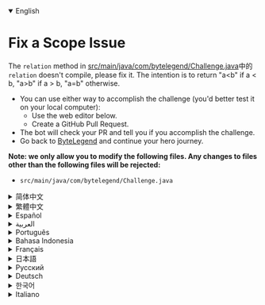 <details open='true' >
<summary>English</summary>

# Fix a Scope Issue

The `relation` method in [src/main/java/com/bytelegend/Challenge.java](https://github.com/ByteLegendQuest/java-fix-local-variable-scope/blob/main/src/main/java/com/bytelegend/Challenge.java)中的`relation` doesn't compile, please fix it.
The intention is to return "a<b" if a < b, "a>b" if a > b, "a=b" otherwise.

- You can use either way to accomplish the challenge (you'd better test it on your local computer):
  - Use the web editor below.
  - Create a GitHub Pull Request.
- The bot will check your PR and tell you if you accomplish the challenge.
- Go back to [ByteLegend](https://bytelegend.com) and continue your hero journey.


**Note: we only allow you to modify the following files.
Any changes to files other than the following files will be rejected:**

- `src/main/java/com/bytelegend/Challenge.java`
</details>

<details >
<summary>简体中文</summary>

# 修复一个变量<ruby>作用域<rt>Scope</rt></ruby>问题

[src/main/java/com/bytelegend/Challenge.java](https://github.com/ByteLegendQuest/java-fix-local-variable-scope/blob/main/src/main/java/com/bytelegend/Challenge.java)中的`relation`方法无法编译，请修复之。
该方法的意图是在a < b时返回字符串"a<b"，在a > b时返回字符串"a>b"，否则返回"a=b"。

- 你可以使用任意一种方法完成挑战（最好先在自己的本地电脑上测试通过）：
  - 使用下面的网页编辑器。
  - 创建一个GitHub Pull Request。
- 机器人将会检查你的回答，告诉你是否通过了挑战。
- 回到[字节传说](https://bytelegend.com)，然后继续你的英雄旅程。


**注意：我们只允许您修改以下文件，任何对其他文件的修改都会被拒绝：**

- `src/main/java/com/bytelegend/Challenge.java`
</details>

<details >
<summary>繁體中文</summary>

<h1>修復範圍問題</h1><p>該<code class="notranslate">relation</code>的方法<a href="https://github.com/ByteLegendQuest/java-fix-local-variable-scope/blob/main/src/main/java/com/bytelegend/Challenge.java" target="_blank">的src / main / JAVA / COM / bytelegend / Challenge.java</a>中的<code class="notranslate">relation</code>不能編譯，請修復它。目的是如果 a &lt; b 返回“a&lt;b”，如果 a &gt; b 返回“a&gt;b”，否則返回“a=b”。</p><ul><li>您可以使用任何一種方式來完成挑戰（最好在本地計算機上進行測試）：<ul><li>使用下面的網絡編輯器。</li><li>創建 GitHub 拉取請求。</li></ul></li><li>機器人將檢查您的 PR 並告訴您是否完成了挑戰。</li><li>回到<a href="https://bytelegend.com" target="_blank">ByteLegend</a> ，繼續你的英雄之旅。</li></ul><p><strong>注意：我們只允許您修改以下文件。對以下文件以外的文件的任何更改都將被拒絕：</strong></p><ul><li> <code class="notranslate">src/main/java/com/bytelegend/Challenge.java</code></li></ul></details>

<details >
<summary>Español</summary>

<h1>Solucionar un problema de alcance</h1><p> La <code class="notranslate">relation</code> método en <a href="https://github.com/ByteLegendQuest/java-fix-local-variable-scope/blob/main/src/main/java/com/bytelegend/Challenge.java" target="_blank">src / main / java / com / bytelegend / Challenge.java</a>中的<code class="notranslate">relation</code> no se compila, por favor arreglarlo. La intención es devolver &quot;a &lt;b&quot; si a &lt;b, &quot;a&gt; b&quot; si a&gt; b, &quot;a = b&quot; en caso contrario.</p><ul><li> Puede usar cualquiera de las dos formas para lograr el desafío (será mejor que lo pruebe en su computadora local):<ul><li> Utilice el editor web a continuación.</li><li> Cree una solicitud de extracción de GitHub.</li></ul></li><li> El bot comprobará tus relaciones públicas y te dirá si logras el desafío.</li><li> Vuelve a <a href="https://bytelegend.com" target="_blank">ByteLegend</a> y continúa tu viaje de héroe.</li></ul><p> <strong>Nota: solo le permitimos modificar los siguientes archivos. Se rechazará cualquier cambio en archivos que no sean los siguientes:</strong></p><ul><li> <code class="notranslate">src/main/java/com/bytelegend/Challenge.java</code></li></ul></details>

<details >
<summary>العربية</summary>

<h1 style=";text-align:right;direction:rtl">إصلاح مشكلة النطاق</h1><p style=";text-align:right;direction:rtl"> و <code class="notranslate">relation</code> الأسلوب في <a href="https://github.com/ByteLegendQuest/java-fix-local-variable-scope/blob/main/src/main/java/com/bytelegend/Challenge.java" target="_blank">SRC / الرئيسية / جافا / كوم / bytelegend / Challenge.java</a>中的<code class="notranslate">relation</code> لا تجمع، يرجى إصلاحه. والقصد من ذلك هو إرجاع &quot;أ &lt;ب&quot; إذا كانت أ &lt;ب ، &quot;أ&gt; ب&quot; إذا أ&gt; ب ، &quot;أ = ب&quot; بخلاف ذلك.</p><ul style=";text-align:right;direction:rtl"><li style=";text-align:right;direction:rtl"> يمكنك استخدام أي من الطريقتين لإنجاز التحدي (من الأفضل اختباره على جهاز الكمبيوتر المحلي الخاص بك):<ul style=";text-align:right;direction:rtl"><li style=";text-align:right;direction:rtl"> استخدم محرر الويب أدناه.</li><li style=";text-align:right;direction:rtl"> إنشاء طلب سحب على GitHub.</li></ul></li><li style=";text-align:right;direction:rtl"> سيتحقق الروبوت من العلاقات العامة الخاصة بك ويخبرك إذا أنجزت التحدي.</li><li style=";text-align:right;direction:rtl"> ارجع إلى <a href="https://bytelegend.com" target="_blank">ByteLegend وتابع</a> رحلة بطلك.</li></ul><p style=";text-align:right;direction:rtl"> <strong>ملاحظة: نسمح لك فقط بتعديل الملفات التالية. سيتم رفض أي تغييرات يتم إجراؤها على الملفات بخلاف الملفات التالية:</strong></p><ul style=";text-align:right;direction:rtl"><li style=";text-align:right;direction:rtl"> <code class="notranslate">src/main/java/com/bytelegend/Challenge.java</code></li></ul></details>

<details >
<summary>Português</summary>

<h1>Corrigir um problema de escopo</h1><p> O método de <code class="notranslate">relation</code> <a href="https://github.com/ByteLegendQuest/java-fix-local-variable-scope/blob/main/src/main/java/com/bytelegend/Challenge.java" target="_blank">em src / main / java / com / bytelegend / Challenge.java</a>中 的<code class="notranslate">relation</code> não compila, por favor, corrija-o. A intenção é retornar &quot;a &lt;b&quot; se a &lt;b, &quot;a&gt; b&quot; se a&gt; b, &quot;a = b&quot; caso contrário.</p><ul><li> Você pode usar qualquer uma das formas para cumprir o desafio (é melhor você testá-lo em seu computador local):<ul><li> Use o editor da web abaixo.</li><li> Crie uma solicitação pull do GitHub.</li></ul></li><li> O bot verificará seu PR e lhe dirá se você cumpriu o desafio.</li><li> Volte para <a href="https://bytelegend.com" target="_blank">ByteLegend</a> e continue sua jornada de herói.</li></ul><p> <strong>Nota: nós apenas permitimos que você modifique os seguintes arquivos. Quaisquer alterações em arquivos que não sejam os seguintes serão rejeitadas:</strong></p><ul><li> <code class="notranslate">src/main/java/com/bytelegend/Challenge.java</code></li></ul></details>

<details >
<summary>Bahasa Indonesia</summary>

<h1>Perbaiki Masalah Cakupan</h1><p> Metode <code class="notranslate">relation</code> <a href="https://github.com/ByteLegendQuest/java-fix-local-variable-scope/blob/main/src/main/java/com/bytelegend/Challenge.java" target="_blank">di src/main/Java/com/bytelegend/Challenge.java</a>中的<code class="notranslate">relation</code> tidak dapat dikompilasi, harap perbaiki. Tujuannya adalah untuk mengembalikan &quot;a&lt;b&quot; jika a &lt; b, &quot;a&gt;b&quot; jika a &gt; b, &quot;a=b&quot; sebaliknya.</p><ul><li> Anda dapat menggunakan salah satu cara untuk menyelesaikan tantangan (sebaiknya Anda mengujinya di komputer lokal Anda):<ul><li> Gunakan editor web di bawah ini.</li><li> Buat Permintaan Tarik GitHub.</li></ul></li><li> Bot akan memeriksa PR Anda dan memberi tahu Anda jika Anda menyelesaikan tantangan.</li><li> Kembali ke <a href="https://bytelegend.com" target="_blank">ByteLegend</a> dan lanjutkan perjalanan pahlawan Anda.</li></ul><p> <strong>Catatan: kami hanya mengizinkan Anda untuk mengubah file berikut. Setiap perubahan pada file selain file berikut akan ditolak:</strong></p><ul><li> <code class="notranslate">src/main/java/com/bytelegend/Challenge.java</code></li></ul></details>

<details >
<summary>Français</summary>

<h1>Résoudre un problème de portée</h1><p> La méthode de <code class="notranslate">relation</code> <a href="https://github.com/ByteLegendQuest/java-fix-local-variable-scope/blob/main/src/main/java/com/bytelegend/Challenge.java" target="_blank">dans src/main/java/com/bytelegend/Challenge.java</a>中的<code class="notranslate">relation</code> ne se compile pas, veuillez la corriger. L&#39;intention est de retourner &quot;a&lt;b&quot; si a &lt; b, &quot;a&gt;b&quot; si a &gt; b, &quot;a=b&quot; sinon.</p><ul><li> Vous pouvez utiliser l&#39;une ou l&#39;autre manière pour relever le défi (vous feriez mieux de le tester sur votre ordinateur local) :<ul><li> Utilisez l&#39;éditeur Web ci-dessous.</li><li> Créez une demande d&#39;extraction GitHub.</li></ul></li><li> Le bot vérifiera votre PR et vous dira si vous réussissez le défi.</li><li> Retournez à <a href="https://bytelegend.com" target="_blank">ByteLegend</a> et continuez votre voyage de héros.</li></ul><p> <strong>Remarque : nous vous permettons uniquement de modifier les fichiers suivants. Toute modification apportée aux fichiers autres que les fichiers suivants sera rejetée :</strong></p><ul><li> <code class="notranslate">src/main/java/com/bytelegend/Challenge.java</code></li></ul></details>

<details >
<summary>日本語</summary>

<h1>スコープの問題を修正する</h1><p><a href="https://github.com/ByteLegendQuest/java-fix-local-variable-scope/blob/main/src/main/java/com/bytelegend/Challenge.java" target="_blank">src / main / java / com / bytelegend /Challenge.java</a>中的<code class="notranslate">relation</code>の<code class="notranslate">relation</code>メソッドがコンパイルされません。修正してください。意図は、a &lt;bの場合は「a &lt;b」、a&gt; bの場合は「a&gt; b」、それ以外の場合は「a = b」を返すことです。</p><ul><li>どちらの方法でもチャレンジを達成できます（ローカルコンピューターでテストすることをお勧めします）。<ul><li>以下のWebエディタを使用してください。</li><li> GitHubプルリクエストを作成します。</li></ul></li><li>ボットはPRをチェックし、チャレンジを達成したかどうかを通知します。</li><li> <a href="https://bytelegend.com" target="_blank">ByteLegendに</a>戻り、ヒーローの旅を続けてください。</li></ul><p><strong>注：変更できるのは次のファイルのみです。次のファイル以外のファイルへの変更は拒否されます。</strong></p><ul><li> <code class="notranslate">src/main/java/com/bytelegend/Challenge.java</code></li></ul></details>

<details >
<summary>Русский</summary>

<h1>Исправить проблему с областью действия</h1><p> <code class="notranslate">relation</code> метод в <a href="https://github.com/ByteLegendQuest/java-fix-local-variable-scope/blob/main/src/main/java/com/bytelegend/Challenge.java" target="_blank">SRC / главная / Java / COM / bytelegend / Challenge.java</a>中的<code class="notranslate">relation</code> не обобщать, пожалуйста , исправить ее. Намерение состоит в том, чтобы вернуть «a &lt;b», если a &lt;b, «a&gt; b», если a&gt; b, «a = b» в противном случае.</p><ul><li> Вы можете использовать любой способ решения задачи (лучше протестируйте его на своем локальном компьютере):<ul><li> Воспользуйтесь веб-редактором ниже.</li><li> Создайте запрос на извлечение GitHub.</li></ul></li><li> Бот проверит ваш PR и скажет, справитесь ли вы с задачей.</li><li> Вернитесь в <a href="https://bytelegend.com" target="_blank">ByteLegend</a> и продолжите свой путь героя.</li></ul><p> <strong>Примечание: мы разрешаем вам изменять только следующие файлы. Любые изменения в файлах, кроме следующих, будут отклонены:</strong></p><ul><li> <code class="notranslate">src/main/java/com/bytelegend/Challenge.java</code></li></ul></details>

<details >
<summary>Deutsch</summary>

<h1>Beheben eines Bereichsproblems</h1><p> Die <code class="notranslate">relation</code> in <a href="https://github.com/ByteLegendQuest/java-fix-local-variable-scope/blob/main/src/main/java/com/bytelegend/Challenge.java" target="_blank">src/main/java/com/bytelegend/Challenge.java</a>中的<code class="notranslate">relation</code> kompiliert nicht, bitte behebe sie. Die Absicht ist, &quot;a&lt;b&quot; zurückzugeben, wenn a &lt; b, &quot;a&gt;b&quot;, wenn a &gt; b, andernfalls &quot;a=b&quot;.</p><ul><li> Sie können die Herausforderung auf beide Arten meistern (am besten testen Sie sie auf Ihrem lokalen Computer):<ul><li> Verwenden Sie den untenstehenden Web-Editor.</li><li> Erstellen Sie eine GitHub-Pull-Anfrage.</li></ul></li><li> Der Bot überprüft Ihre PR und teilt Ihnen mit, ob Sie die Herausforderung meistern.</li><li> Gehen Sie zurück zu <a href="https://bytelegend.com" target="_blank">ByteLegend</a> und setzen Sie Ihre Heldenreise fort.</li></ul><p> <strong>Hinweis: Wir erlauben Ihnen nur, die folgenden Dateien zu ändern. Alle Änderungen an Dateien, die nicht die folgenden Dateien sind, werden abgelehnt:</strong></p><ul><li> <code class="notranslate">src/main/java/com/bytelegend/Challenge.java</code></li></ul></details>

<details >
<summary>한국어</summary>

<h1>범위 문제 수정</h1><p> <a href="https://github.com/ByteLegendQuest/java-fix-local-variable-scope/blob/main/src/main/java/com/bytelegend/Challenge.java" target="_blank">src/main/java/com/bytelegend/Challenge.java</a>中的<code class="notranslate">relation</code> 의 <code class="notranslate">relation</code> 메소드가 컴파일되지 않습니다. 수정해주세요. 의도는 &lt; b이면 &quot;a&lt;b&quot;, &gt; b이면 &quot;a&gt;b&quot;, 그렇지 않으면 &quot;a=b&quot;를 반환하는 것입니다.</p><ul><li> 두 가지 방법 중 하나를 사용하여 도전 과제를 수행할 수 있습니다(로컬 컴퓨터에서 테스트하는 것이 좋습니다).<ul><li> 아래 웹 편집기를 사용하십시오.</li><li> GitHub 풀 요청을 만듭니다.</li></ul></li><li> 봇은 PR을 확인하고 도전 과제를 달성했는지 알려줍니다.</li><li> <a href="https://bytelegend.com" target="_blank">ByteLegend로</a> 돌아가 영웅 여정을 계속하세요.</li></ul><p> <strong>참고: 다음 파일만 수정할 수 있습니다. 다음 파일 이외의 파일에 대한 모든 변경 사항은 거부됩니다.</strong></p><ul><li> <code class="notranslate">src/main/java/com/bytelegend/Challenge.java</code></li></ul></details>

<details >
<summary>Italiano</summary>

<h1>Risolvere un problema di ambito</h1><p> Il metodo di <code class="notranslate">relation</code> <a href="https://github.com/ByteLegendQuest/java-fix-local-variable-scope/blob/main/src/main/java/com/bytelegend/Challenge.java" target="_blank">in src/main/java/com/bytelegend/Challenge.java</a>中的<code class="notranslate">relation</code> non viene compilato, correggilo. L&#39;intenzione è di restituire &quot;a&lt;b&quot; se a &lt;b, &quot;a&gt;b&quot; se a &gt; b, &quot;a=b&quot; altrimenti.</p><ul><li> Puoi utilizzare entrambi i modi per completare la sfida (farai meglio a testarlo sul tuo computer locale):<ul><li> Usa l&#39;editor web qui sotto.</li><li> Crea una richiesta pull GitHub.</li></ul></li><li> Il bot controllerà il tuo PR e ti dirà se hai portato a termine la sfida.</li><li> Torna su <a href="https://bytelegend.com" target="_blank">ByteLegend</a> e continua il tuo viaggio da eroe.</li></ul><p> <strong>Nota: ti permettiamo di modificare solo i seguenti file. Qualsiasi modifica ai file diversi dai seguenti file verrà rifiutata:</strong></p><ul><li> <code class="notranslate">src/main/java/com/bytelegend/Challenge.java</code></li></ul></details>
